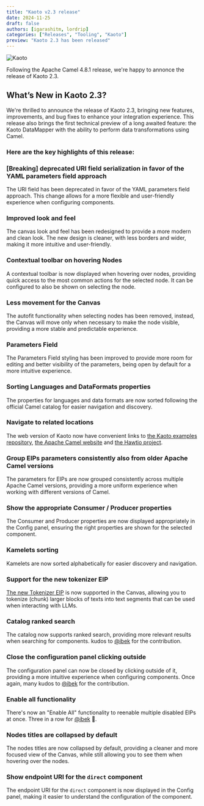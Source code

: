 ```yaml
---
title: "Kaoto v2.3 release"
date: 2024-11-25
draft: false
authors: [igarashitm, lordrip]
categories: ["Releases", "Tooling", "Kaoto"]
preview: "Kaoto 2.3 has been released"
---
```


![Kaoto](cover.png)
<!-- Some image with a Camel performing some alchemy -->

Following the Apache Camel 4.8.1 release, we're happy to annonce the release of Kaoto 2.3.

## What’s New in Kaoto 2.3?

We're thrilled to announce the release of Kaoto 2.3, bringing new features, improvements, and bug fixes to enhance your integration experience.
This release also brings the first technical preview of a long awaited feature: the Kaoto DataMapper with the ability to perform data transformations using Camel.

### Here are the key highlights of this release:

### [Breaking] deprecated URI field serialization in favor of the YAML parameters field approach
The URI field has been deprecated in favor of the YAML parameters field approach. This change allows for a more flexible and user-friendly experience when configuring components.

### Improved look and feel
The canvas look and feel has been redesigned to provide a more modern and clean look. The new design is cleaner, with less borders and wider, making it more intuitive and user-friendly.

### Contextual toolbar on hovering Nodes
A contextual toolbar is now displayed when hovering over nodes, providing quick access to the most common actions for the selected node. It can be configured to also be shown on selecting the node.

### Less movement for the Canvas
The autofit functionality when selecting nodes has been removed, instead, the Canvas will move only when necessary to make the node visible, providing a more stable and predictable experience.

### Parameters Field
The Parameters Field styling has been improved to provide more room for editing and better visibility of the parameters, being open by default for a more intuitive experience.

### Sorting Languages and DataFormats properties
The properties for languages and data formats are now sorted following the official Camel catalog for easier navigation and discovery.

### Navigate to related locations
The web version of Kaoto now have convenient links to [the Kaoto examples repository](https://github.com/KaotoIO/kaoto-examples), [the Apache Camel website](https://camel.apache.org/camel-core/getting-started/index.html) and [the Hawtio project](https://hawt.io/docs/get-started.html).

### Group EIPs parameters consistently also from older Apache Camel versions
The parameters for EIPs are now grouped consistently across multiple Apache Camel versions, providing a more uniform experience when working with different versions of Camel.

### Show the appropriate Consumer / Producer properties
The Consumer and Producer properties are now displayed appropriately in the Config panel, ensuring the right properties are shown for the selected component.

### Kamelets sorting
Kamelets are now sorted alphabetically for easier discovery and navigation.

### Support for the new tokenizer EIP
[The new Tokenizer EIP](https://camel.apache.org/components/4.8.x/others/langchain4j-tokenizer.html) is now supported in the Canvas, allowing you to tokenize (chunk) larger blocks of texts into text segments that can be used when interacting with LLMs.

### Catalog ranked search
The catalog now supports ranked search, providing more relevant results when searching for components.
kudos to [@ibek](https://github.com/ibek/) for the contribution.

### Close the configuration panel clicking outside
The configuration panel can now be closed by clicking outside of it, providing a more intuitive experience when configuring components.
Once again, many kudos to [@ibek](https://github.com/ibek/) for the contribution.

### Enable all functionality
There's now an "Enable All" functionality to reenable multiple disabled EIPs at once.
Three in a row for [@ibek](https://github.com/ibek/) 💪.

### Nodes titles are collapsed by default
The nodes titles are now collapsed by default, providing a cleaner and more focused view of the Canvas, while still allowing you to see them when hovering over the nodes.

### Show endpoint URI for the `direct` component
The endpoint URI for the `direct` component is now displayed in the Config panel, making it easier to understand the configuration of the component.
